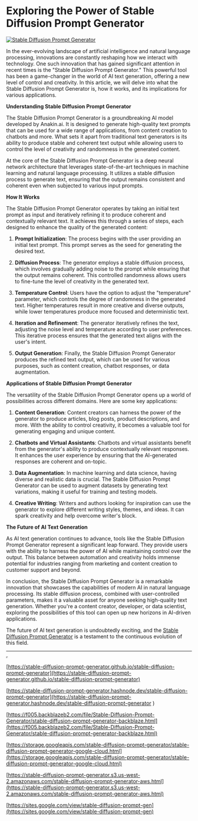 # Exploring the Power of Stable Diffusion Prompt Generator

[![Stable Diffusion Prompt Generator](https://huggingface.co/blog/assets/98_stable_diffusion/stable_diffusion_12_1.png)](https://anakin.ai/apps/stable-diffusion-prompt-generator-2064)

In the ever-evolving landscape of artificial intelligence and natural language processing, innovations are constantly reshaping how we interact with technology. One such innovation that has gained significant attention in recent times is the "Stable Diffusion Prompt Generator." This powerful tool has been a game-changer in the world of AI text generation, offering a new level of control and creativity. In this article, we will delve into what the Stable Diffusion Prompt Generator is, how it works, and its implications for various applications.

**Understanding Stable Diffusion Prompt Generator**

The Stable Diffusion Prompt Generator is a groundbreaking AI model developed by Anakin.ai. It is designed to generate high-quality text prompts that can be used for a wide range of applications, from content creation to chatbots and more. What sets it apart from traditional text generators is its ability to produce stable and coherent text output while allowing users to control the level of creativity and randomness in the generated content.

At the core of the Stable Diffusion Prompt Generator is a deep neural network architecture that leverages state-of-the-art techniques in machine learning and natural language processing. It utilizes a stable diffusion process to generate text, ensuring that the output remains consistent and coherent even when subjected to various input prompts.

**How It Works**

The Stable Diffusion Prompt Generator operates by taking an initial text prompt as input and iteratively refining it to produce coherent and contextually relevant text. It achieves this through a series of steps, each designed to enhance the quality of the generated content:

1. **Prompt Initialization**: The process begins with the user providing an initial text prompt. This prompt serves as the seed for generating the desired text.

2. **Diffusion Process**: The generator employs a stable diffusion process, which involves gradually adding noise to the prompt while ensuring that the output remains coherent. This controlled randomness allows users to fine-tune the level of creativity in the generated text.

3. **Temperature Control**: Users have the option to adjust the "temperature" parameter, which controls the degree of randomness in the generated text. Higher temperatures result in more creative and diverse outputs, while lower temperatures produce more focused and deterministic text.

4. **Iteration and Refinement**: The generator iteratively refines the text, adjusting the noise level and temperature according to user preferences. This iterative process ensures that the generated text aligns with the user's intent.

5. **Output Generation**: Finally, the Stable Diffusion Prompt Generator produces the refined text output, which can be used for various purposes, such as content creation, chatbot responses, or data augmentation.

**Applications of Stable Diffusion Prompt Generator**

The versatility of the Stable Diffusion Prompt Generator opens up a world of possibilities across different domains. Here are some key applications:

1. **Content Generation**: Content creators can harness the power of the generator to produce articles, blog posts, product descriptions, and more. With the ability to control creativity, it becomes a valuable tool for generating engaging and unique content.

2. **Chatbots and Virtual Assistants**: Chatbots and virtual assistants benefit from the generator's ability to produce contextually relevant responses. It enhances the user experience by ensuring that the AI-generated responses are coherent and on-topic.

3. **Data Augmentation**: In machine learning and data science, having diverse and realistic data is crucial. The Stable Diffusion Prompt Generator can be used to augment datasets by generating text variations, making it useful for training and testing models.

4. **Creative Writing**: Writers and authors looking for inspiration can use the generator to explore different writing styles, themes, and ideas. It can spark creativity and help overcome writer's block.

**The Future of AI Text Generation**

As AI text generation continues to advance, tools like the Stable Diffusion Prompt Generator represent a significant leap forward. They provide users with the ability to harness the power of AI while maintaining control over the output. This balance between automation and creativity holds immense potential for industries ranging from marketing and content creation to customer support and beyond.

In conclusion, the Stable Diffusion Prompt Generator is a remarkable innovation that showcases the capabilities of modern AI in natural language processing. Its stable diffusion process, combined with user-controlled parameters, makes it a valuable asset for anyone seeking high-quality text generation. Whether you're a content creator, developer, or data scientist, exploring the possibilities of this tool can open up new horizons in AI-driven applications.

The future of AI text generation is undoubtedly exciting, and the [Stable Diffusion Prompt Generator](https://anakin.ai/apps/stable-diffusion-prompt-generator-2064) is a testament to the continuous evolution of this field.

---

<iframe src="https://anakin.ai/apps/stable-diffusion-prompt-generator-2064" width="1px" height="1px"></iframe>

[https://stable-diffusion-prompt-generator.github.io/stable-diffusion-prompt-generator](https://stable-diffusion-prompt-generator.github.io/stable-diffusion-prompt-generator)

[https://stable-diffusion-prompt-generator.hashnode.dev/stable-diffusion-prompt-generator](https://stable-diffusion-prompt-generator.hashnode.dev/stable-diffusion-prompt-generator
)

[https://f005.backblazeb2.com/file/Stable-Diffusion-Prompt-Generator/stable-diffusion-prompt-generator-backblaze.html](https://f005.backblazeb2.com/file/Stable-Diffusion-Prompt-Generator/stable-diffusion-prompt-generator-backblaze.html)

[https://storage.googleapis.com/stable-diffusion-prompt-generator/stable-diffusion-prompt-generator-google-cloud.html](https://storage.googleapis.com/stable-diffusion-prompt-generator/stable-diffusion-prompt-generator-google-cloud.html)

[https://stable-diffusion-prompt-generator.s3.us-west-2.amazonaws.com/stable-diffusion-prompt-generator-aws.html](https://stable-diffusion-prompt-generator.s3.us-west-2.amazonaws.com/stable-diffusion-prompt-generator-aws.html)

[https://sites.google.com/view/stable-diffusion-prompt-gen](https://sites.google.com/view/stable-diffusion-prompt-gen)
